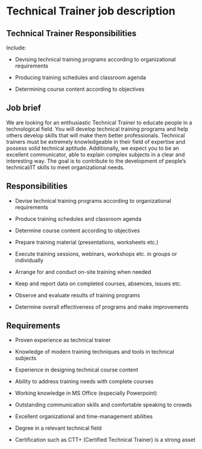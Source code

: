 # Technical Trainer job description


## Technical Trainer Responsibilities

Include:

* Devising technical training programs according to organizational requirements

* Producing training schedules and classroom agenda

* Determining course content according to objectives


## Job brief

We are looking for an enthusiastic Technical Trainer to educate people in a technological field. You will develop technical training programs and help others develop skills that will make them better professionals.
Technical trainers must be extremely knowledgeable in their field of expertise and possess solid technical aptitude. Additionally, we expect you to be an excellent communicator, able to explain complex subjects in a clear and interesting way.
The goal is to contribute to the development of people’s technical/IT skills to meet organizational needs.


## Responsibilities

* Devise technical training programs according to organizational requirements

* Produce training schedules and classroom agenda

* Determine course content according to objectives

* Prepare training material (presentations, worksheets etc.)

* Execute training sessions, webinars, workshops etc. in groups or individually

* Arrange for and conduct on-site training when needed

* Keep and report data on completed courses, absences, issues etc.

* Observe and evaluate results of training programs

* Determine overall effectiveness of programs and make improvements


## Requirements

* Proven experience as technical trainer

* Knowledge of modern training techniques and tools in technical subjects

* Experience in designing technical course content

* Ability to address training needs with complete courses

* Working knowledge in MS Office (especially Powerpoint)

* Outstanding communication skills and comfortable speaking to crowds

* Excellent organizational and time-management abilities

* Degree in a relevant technical field

* Certification such as CTT+ (Certified Technical Trainer) is a strong asset
